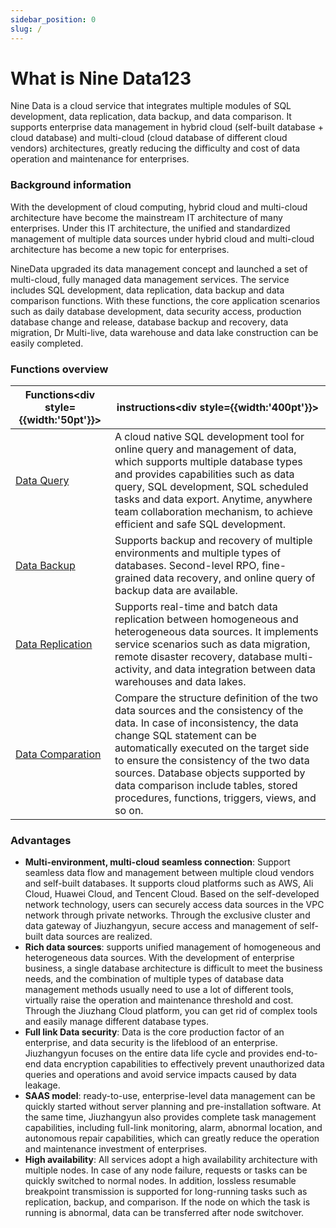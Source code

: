 ```yaml
---
sidebar_position: 0
slug: /
---
```




# What is Nine Data123

Nine Data is a cloud service that integrates multiple modules of SQL development, data replication, data backup, and data comparison. It supports enterprise data management in hybrid cloud (self-built database + cloud database) and multi-cloud (cloud database of different cloud vendors) architectures, greatly reducing the difficulty and cost of data operation and maintenance for enterprises.

### Background information

With the development of cloud computing, hybrid cloud and multi-cloud architecture have become the mainstream IT architecture of many enterprises. Under this IT architecture, the unified and standardized management of multiple data sources under hybrid cloud and multi-cloud architecture has become a new topic for enterprises.

NineData upgraded its data management concept and launched a set of multi-cloud, fully managed data management services. The service includes SQL development, data replication, data backup and data comparison functions. With these functions, the core application scenarios such as daily database development, data security access, production database change and release, database backup and recovery, data migration, Dr Multi-live, data warehouse and data lake construction can be easily completed.

### Functions overview

| Functions<div style={{width:'50pt'}}></div>      | instructions<div style={{width:'400pt'}}></div>              |
| ------------------------------------------------ | ------------------------------------------------------------ |
| [Data Query](/sqldev/intro_sqldev.md)            | A cloud native SQL development tool for online query and management of data, which supports multiple database types and provides capabilities such as data query, SQL development, SQL scheduled tasks and data export. Anytime, anywhere team collaboration mechanism, to achieve efficient and safe SQL development. |
| [Data Backup](/backup_and_restore/intro_back.md) | Supports backup and recovery of multiple environments and multiple types of databases. Second-level RPO, fine-grained data recovery, and online query of backup data are available. |
| [Data Replication](/replication/intro_repli.md)  | Supports real-time and batch data replication between homogeneous and heterogeneous data sources. It implements service scenarios such as data migration, remote disaster recovery, database multi-activity, and data integration between data warehouses and data lakes. |
| [Data Comparation](/compare/intro_comp.md)       | Compare the structure definition of the two data sources and the consistency of the data. In case of inconsistency, the data change SQL statement can be automatically executed on the target side to ensure the consistency of the two data sources. Database objects supported by data comparison include tables, stored procedures, functions, triggers, views, and so on. |

### Advantages

* **Multi-environment, multi-cloud seamless connection**: Support seamless data flow and management between multiple cloud vendors and self-built databases. It supports cloud platforms such as AWS, Ali Cloud, Huawei Cloud, and Tencent Cloud. Based on the self-developed network technology, users can securely access data sources in the VPC network through private networks. Through the exclusive cluster and data gateway of Jiuzhangyun, secure access and management of self-built data sources are realized.
* **Rich data sources**: supports unified management of homogeneous and heterogeneous data sources. With the development of enterprise business, a single database architecture is difficult to meet the business needs, and the combination of multiple types of database data management methods usually need to use a lot of different tools, virtually raise the operation and maintenance threshold and cost. Through the Jiuzhang Cloud platform, you can get rid of complex tools and easily manage different database types.
* **Full link Data security**: Data is the core production factor of an enterprise, and data security is the lifeblood of an enterprise. Jiuzhangyun focuses on the entire data life cycle and provides end-to-end data encryption capabilities to effectively prevent unauthorized data queries and operations and avoid service impacts caused by data leakage.
* **SAAS model**: ready-to-use, enterprise-level data management can be quickly started without server planning and pre-installation software. At the same time, Jiuzhangyun also provides complete task management capabilities, including full-link monitoring, alarm, abnormal location, and autonomous repair capabilities, which can greatly reduce the operation and maintenance investment of enterprises.
* **High availability**: All services adopt a high availability architecture with multiple nodes. In case of any node failure, requests or tasks can be quickly switched to normal nodes. In addition, lossless resumable breakpoint transmission is supported for long-running tasks such as replication, backup, and comparison. If the node on which the task is running is abnormal, data can be transferred after node switchover.

